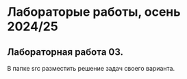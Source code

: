 # Лабораторые работы, осень 2024/25

## Лабораторная работа 03.

В папке src разместить решение задач своего варианта. 



